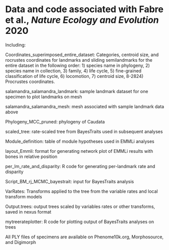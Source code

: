 Data and code associated with Fabre et al., *Nature Ecology and Evolution* 2020
=======

Including:

Coordinates_superimposed_entire_dataset: Categories, centroid size, and rocrustes coordinates for landmarks and sliding semilandmarks for the entire dataset in the following order: 1) species name in phylogeny, 2) species name in collection, 3) family, 4) life cycle, 5) fine-grained classification of life cycle, 6) locomotion, 7) centroid size, 8-2824) Procrustes coordinates.

salamandra_salamandra_landmark: sample landmark dataset for one specimen to plot landmarks on mesh

salamandra_salamandra_mesh: mesh associated with sample landmark data above

Phylogeny_MCC_pruned: phylogeny of Caudata

scaled_tree: rate-scaled tree from BayesTraits used in subsequent analyses

Module_definition: table of module hypotheses used in EMMLi analyses

layout_Emmli: format for generating network plot of EMMLi results with bones in relative position

per_lm_rate_and_disparity: R code for generating per-landmark rate and disparity

Script_BM_rj_MCMC_bayestrait: input for BayesTraits analysis

VarRates: Transforms applied to the tree from the variable rates and local transform models

Output.trees: output trees scaled by variables rates or other transforms, saved in nexus format

mytreerateplotter: R code for plotting output of BayesTraits analyses on trees 

All PLY files of specimens are available on Phenome10k.org, Morphosource, and Digimorph

